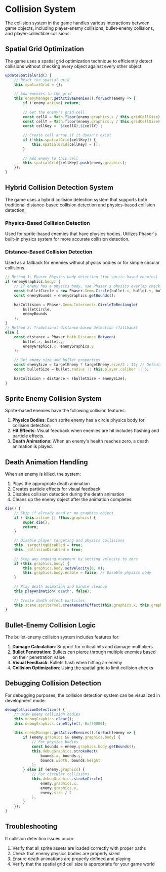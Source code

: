 # Collision System

The collision system in the game handles various interactions between game objects, including player-enemy collisions, bullet-enemy collisions, and player-collectible collisions.

## Spatial Grid Optimization

The game uses a spatial grid optimization technique to efficiently detect collisions without checking every object against every other object.

```javascript
updateSpatialGrid() {
    // Reset the spatial grid
    this.spatialGrid = {};
    
    // Add enemies to the grid
    this.enemyManager.getActiveEnemies().forEach(enemy => {
        if (!enemy.active) return;
        
        // Get the enemy's grid cell
        const cellX = Math.floor(enemy.graphics.x / this.gridCellSize);
        const cellY = Math.floor(enemy.graphics.y / this.gridCellSize);
        const cellKey = `${cellX},${cellY}`;
        
        // Create cell array if it doesn't exist
        if (!this.spatialGrid[cellKey]) {
            this.spatialGrid[cellKey] = [];
        }
        
        // Add enemy to this cell
        this.spatialGrid[cellKey].push(enemy.graphics);
    });
}
```

## Hybrid Collision Detection System

The game uses a hybrid collision detection system that supports both traditional distance-based collision detection and physics-based collision detection:

### Physics-Based Collision Detection
Used for sprite-based enemies that have physics bodies. Utilizes Phaser's built-in physics system for more accurate collision detection.

### Distance-Based Collision Detection
Used as a fallback for enemies without physics bodies or for simple circular collisions.

```javascript
// Method 1: Phaser Physics body detection (for sprite-based enemies)
if (enemyGraphics.body) {
    // If enemy has a physics body, use Phaser's physics overlap check
    const bulletCircle = new Phaser.Geom.Circle(bullet.x, bullet.y, bullet.radius || 5);
    const enemyBounds = enemyGraphics.getBounds();
    
    hasCollision = Phaser.Geom.Intersects.CircleToRectangle(
        bulletCircle,
        enemyBounds
    );
} 
// Method 2: Traditional distance-based detection (fallback)
else {
    const distance = Phaser.Math.Distance.Between(
        bullet.x, bullet.y,
        enemyGraphics.x, enemyGraphics.y
    );
    
    // Get enemy size and bullet properties
    const enemySize = targetEnemy ? targetEnemy.size/2 : 12; // Default fallback size
    const bulletSize = bullet.radius || this.player.caliber || 5;
    
    hasCollision = distance < (bulletSize + enemySize);
}
```

## Sprite Enemy Collision System

Sprite-based enemies have the following collision features:

1. **Physics Bodies**: Each sprite enemy has a circle physics body for collision detection.
2. **Hit Effects**: Visual feedback when enemies are hit includes flashing and particle effects.
3. **Death Animations**: When an enemy's health reaches zero, a death animation is played.

## Death Animation Handling

When an enemy is killed, the system:

1. Plays the appropriate death animation
2. Creates particle effects for visual feedback
3. Disables collision detection during the death animation
4. Cleans up the enemy object after the animation completes

```javascript
die() {
    // Skip if already dead or no graphics object
    if (!this.active || !this.graphics) {
        super.die();
        return;
    }

    // Disable player targeting and physics collisions
    this._targetingDisabled = true;
    this._collisionDisabled = true;
    
    // Stop any ongoing movement by setting velocity to zero
    if (this.graphics.body) {
        this.graphics.body.setVelocity(0, 0);
        this.graphics.body.enable = false; // Disable physics body
    }
    
    // Play death animation and handle cleanup
    this.playAnimation('death', false);
    
    // Create death effect particles
    this.scene.spritePool.createDeathEffect(this.graphics.x, this.graphics.y);
}
```

## Bullet-Enemy Collision Logic

The bullet-enemy collision system includes features for:

1. **Damage Calculation**: Support for critical hits and damage multipliers
2. **Bullet Penetration**: Bullets can pierce through multiple enemies based on their penetration value
3. **Visual Feedback**: Bullets flash when hitting an enemy
4. **Collision Optimization**: Using the spatial grid to limit collision checks

## Debugging Collision Detection

For debugging purposes, the collision detection system can be visualized in development mode:

```javascript
debugCollisionDetection() {
    // Draw enemy collision bodies
    this.debugGraphics.clear();
    this.debugGraphics.lineStyle(1, 0xff0000);
    
    this.enemyManager.getActiveEnemies().forEach(enemy => {
        if (enemy.graphics && enemy.graphics.body) {
            // For physics bodies
            const bounds = enemy.graphics.body.getBounds();
            this.debugGraphics.strokeRect(
                bounds.x, bounds.y, 
                bounds.width, bounds.height
            );
        } else if (enemy.graphics) {
            // For circular collisions
            this.debugGraphics.strokeCircle(
                enemy.graphics.x, 
                enemy.graphics.y, 
                enemy.size / 2
            );
        }
    });
}
```

## Troubleshooting

If collision detection issues occur:

1. Verify that all sprite assets are loaded correctly with proper paths
2. Check that enemy physics bodies are properly sized
3. Ensure death animations are properly defined and playing
4. Verify that the spatial grid cell size is appropriate for your game world